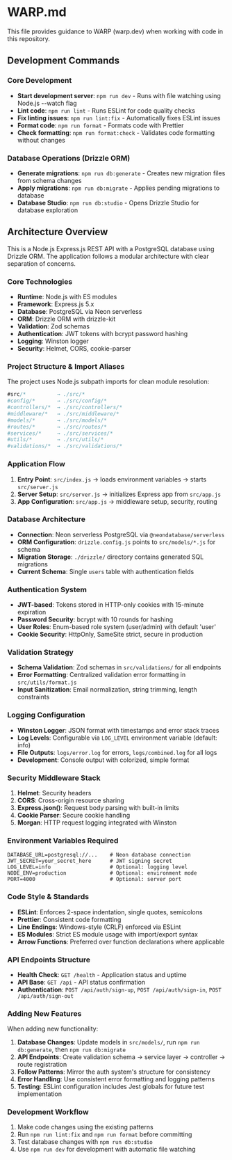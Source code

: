 # WARP.md

This file provides guidance to WARP (warp.dev) when working with code in this repository.

## Development Commands

### Core Development
- **Start development server**: `npm run dev` - Runs with file watching using Node.js --watch flag
- **Lint code**: `npm run lint` - Runs ESLint for code quality checks
- **Fix linting issues**: `npm run lint:fix` - Automatically fixes ESLint issues
- **Format code**: `npm run format` - Formats code with Prettier
- **Check formatting**: `npm run format:check` - Validates code formatting without changes

### Database Operations (Drizzle ORM)
- **Generate migrations**: `npm run db:generate` - Creates new migration files from schema changes
- **Apply migrations**: `npm run db:migrate` - Applies pending migrations to database
- **Database Studio**: `npm run db:studio` - Opens Drizzle Studio for database exploration

## Architecture Overview

This is a Node.js Express.js REST API with a PostgreSQL database using Drizzle ORM. The application follows a modular architecture with clear separation of concerns.

### Core Technologies
- **Runtime**: Node.js with ES modules
- **Framework**: Express.js 5.x
- **Database**: PostgreSQL via Neon serverless
- **ORM**: Drizzle ORM with drizzle-kit
- **Validation**: Zod schemas
- **Authentication**: JWT tokens with bcrypt password hashing
- **Logging**: Winston logger
- **Security**: Helmet, CORS, cookie-parser

### Project Structure & Import Aliases

The project uses Node.js subpath imports for clean module resolution:

```javascript
#src/*          → ./src/*
#config/*       → ./src/config/*
#controllers/*  → ./src/controllers/*
#middleware/*   → ./src/middleware/*
#models/*       → ./src/models/*
#routes/*       → ./src/routes/*
#services/*     → ./src/services/*
#utils/*        → ./src/utils/*
#validations/*  → ./src/validations/*
```

### Application Flow
1. **Entry Point**: `src/index.js` → loads environment variables → starts `src/server.js`
2. **Server Setup**: `src/server.js` → initializes Express app from `src/app.js`
3. **App Configuration**: `src/app.js` → middleware setup, security, routing

### Database Architecture
- **Connection**: Neon serverless PostgreSQL via `@neondatabase/serverless`
- **ORM Configuration**: `drizzle.config.js` points to `src/models/*.js` for schema
- **Migration Storage**: `./drizzle/` directory contains generated SQL migrations
- **Current Schema**: Single `users` table with authentication fields

### Authentication System
- **JWT-based**: Tokens stored in HTTP-only cookies with 15-minute expiration
- **Password Security**: bcrypt with 10 rounds for hashing
- **User Roles**: Enum-based role system (user/admin) with default 'user'
- **Cookie Security**: HttpOnly, SameSite strict, secure in production

### Validation Strategy
- **Schema Validation**: Zod schemas in `src/validations/` for all endpoints
- **Error Formatting**: Centralized validation error formatting in `src/utils/format.js`
- **Input Sanitization**: Email normalization, string trimming, length constraints

### Logging Configuration
- **Winston Logger**: JSON format with timestamps and error stack traces
- **Log Levels**: Configurable via `LOG_LEVEL` environment variable (default: info)
- **File Outputs**: `logs/error.log` for errors, `logs/combined.log` for all logs
- **Development**: Console output with colorized, simple format

### Security Middleware Stack
1. **Helmet**: Security headers
2. **CORS**: Cross-origin resource sharing
3. **Express.json()**: Request body parsing with built-in limits
4. **Cookie Parser**: Secure cookie handling
5. **Morgan**: HTTP request logging integrated with Winston

### Environment Variables Required
```env
DATABASE_URL=postgresql://...    # Neon database connection
JWT_SECRET=your_secret_here      # JWT signing secret
LOG_LEVEL=info                   # Optional: logging level
NODE_ENV=production              # Optional: environment mode
PORT=4000                        # Optional: server port
```

### Code Style & Standards
- **ESLint**: Enforces 2-space indentation, single quotes, semicolons
- **Prettier**: Consistent code formatting
- **Line Endings**: Windows-style (CRLF) enforced via ESLint
- **ES Modules**: Strict ES module usage with import/export syntax
- **Arrow Functions**: Preferred over function declarations where applicable

### API Endpoints Structure
- **Health Check**: `GET /health` - Application status and uptime
- **API Base**: `GET /api` - API status confirmation  
- **Authentication**: `POST /api/auth/sign-up`, `POST /api/auth/sign-in`, `POST /api/auth/sign-out`

### Adding New Features

When adding new functionality:

1. **Database Changes**: Update models in `src/models/`, run `npm run db:generate`, then `npm run db:migrate`
2. **API Endpoints**: Create validation schema → service layer → controller → route registration
3. **Follow Patterns**: Mirror the auth system's structure for consistency
4. **Error Handling**: Use consistent error formatting and logging patterns
5. **Testing**: ESLint configuration includes Jest globals for future test implementation

### Development Workflow
1. Make code changes using the existing patterns
2. Run `npm run lint:fix` and `npm run format` before committing
3. Test database changes with `npm run db:studio`
4. Use `npm run dev` for development with automatic file watching